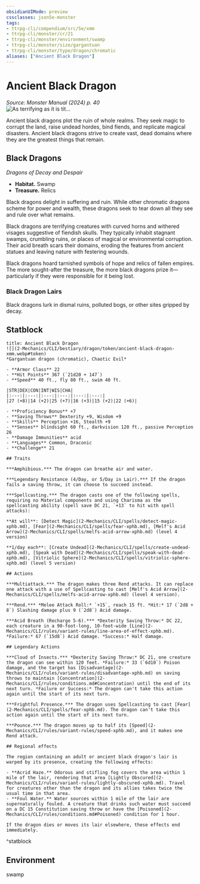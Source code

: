 ```yaml
---
obsidianUIMode: preview
cssclasses: json5e-monster
tags:
- ttrpg-cli/compendium/src/5e/xmm
- ttrpg-cli/monster/cr/21
- ttrpg-cli/monster/environment/swamp
- ttrpg-cli/monster/size/gargantuan
- ttrpg-cli/monster/type/dragon/chromatic
aliases: ["Ancient Black Dragon"]
---
```

# Ancient Black Dragon
*Source: Monster Manual (2024) p. 40*  
![As terrifying as it is tit...](2-Mechanics/CLI/bestiary/dragon/img/ancient-black-dragon.webp#right "As terrifying as it is titanic, an ancient black dragon eradicates unwanted life in its despoiled territory")

Ancient black dragons plot the ruin of whole realms. They seek magic to corrupt the land, raise undead hordes, bind fiends, and replicate magical disasters. Ancient black dragons strive to create vast, dead domains where they are the greatest things that remain.

## Black Dragons

*Dragons of Decay and Despair*

- **Habitat.** Swamp  
- **Treasure.** Relics  

Black dragons delight in suffering and ruin. While other chromatic dragons scheme for power and wealth, these dragons seek to tear down all they see and rule over what remains.

Black dragons are terrifying creatures with curved horns and withered visages suggestive of fiendish skulls. They typically inhabit stagnant swamps, crumbling ruins, or places of magical or environmental corruption. Their acid breath scars their domains, eroding the features from ancient statues and leaving nature with festering wounds.

Black dragons hoard tarnished symbols of hope and relics of fallen empires. The more sought-after the treasure, the more black dragons prize it—particularly if they were responsible for it being lost.

### Black Dragon Lairs

Black dragons lurk in dismal ruins, polluted bogs, or other sites gripped by decay.

## Statblock

```ad-statblock
title: Ancient Black Dragon
![](2-Mechanics/CLI/bestiary/dragon/token/ancient-black-dragon-xmm.webp#token)
*Gargantuan dragon (chromatic), Chaotic Evil*

- **Armor Class** 22 
- **Hit Points** 367 (`21d20 + 147`) 
- **Speed** 40 ft., fly 80 ft., swim 40 ft.

|STR|DEX|CON|INT|WIS|CHA|
|:---:|:---:|:---:|:---:|:---:|:---:|
|27 (+8)|14 (+2)|25 (+7)|16 (+3)|15 (+2)|22 (+6)|

- **Proficiency Bonus** +7
- **Saving Throws** Dexterity +9, Wisdom +9
- **Skills** Perception +16, Stealth +9
- **Senses** blindsight 60 ft., darkvision 120 ft., passive Perception 26
- **Damage Immunities** acid
- **Languages** Common, Draconic
- **Challenge** 21

## Traits

***Amphibious.*** The dragon can breathe air and water.

***Legendary Resistance (4/Day, or 5/Day in Lair).*** If the dragon fails a saving throw, it can choose to succeed instead.

***Spellcasting.*** The dragon casts one of the following spells, requiring no Material components and using Charisma as the spellcasting ability (spell save DC 21, `+13` to hit with spell attacks):

**At will**: [Detect Magic](2-Mechanics/CLI/spells/detect-magic-xphb.md), [Fear](2-Mechanics/CLI/spells/fear-xphb.md), [Melf's Acid Arrow](2-Mechanics/CLI/spells/melfs-acid-arrow-xphb.md) (level 4 version)

**1/day each**: [Create Undead](2-Mechanics/CLI/spells/create-undead-xphb.md), [Speak with Dead](2-Mechanics/CLI/spells/speak-with-dead-xphb.md), [Vitriolic Sphere](2-Mechanics/CLI/spells/vitriolic-sphere-xphb.md) (level 5 version)

## Actions

***Multiattack.*** The dragon makes three Rend attacks. It can replace one attack with a use of Spellcasting to cast [Melf's Acid Arrow](2-Mechanics/CLI/spells/melfs-acid-arrow-xphb.md) (level 4 version).

***Rend.*** *Melee Attack Roll:* `+15`, reach 15 ft. *Hit:* 17 (`2d8 + 8`) Slashing damage plus 9 (`2d8`) Acid damage.

***Acid Breath (Recharge 5-6).*** *Dexterity Saving Throw:* DC 22, each creature in a 90-foot-long, 10-foot-wide [Line](2-Mechanics/CLI/rules/variant-rules/line-area-of-effect-xphb.md). *Failure:* 67 (`15d8`) Acid damage. *Success:* Half damage.

## Legendary Actions

***Cloud of Insects.*** *Dexterity Saving Throw:* DC 21, one creature the dragon can see within 120 feet. *Failure:* 33 (`6d10`) Poison damage, and the target has [Disadvantage](2-Mechanics/CLI/rules/variant-rules/disadvantage-xphb.md) on saving throws to maintain [Concentration](2-Mechanics/CLI/rules/conditions.md#Concentration) until the end of its next turn. *Failure or Success:* The dragon can't take this action again until the start of its next turn.

***Frightful Presence.*** The dragon uses Spellcasting to cast [Fear](2-Mechanics/CLI/spells/fear-xphb.md). The dragon can't take this action again until the start of its next turn.

***Pounce.*** The dragon moves up to half its [Speed](2-Mechanics/CLI/rules/variant-rules/speed-xphb.md), and it makes one Rend attack.

## Regional effects

The region containing an adult or ancient black dragon's lair is warped by its presence, creating the following effects:

- **Acrid Haze.** Odorous and stifling fog covers the area within 1 mile of the lair, rendering that area [Lightly Obscured](2-Mechanics/CLI/rules/variant-rules/lightly-obscured-xphb.md). Travel for creatures other than the dragon and its allies takes twice the usual time in that area.  
- **Foul Water.** Water sources within 1 mile of the lair are supernaturally fouled. A creature that drinks such water must succeed on a DC 15 Constitution saving throw or have the [Poisoned](2-Mechanics/CLI/rules/conditions.md#Poisoned) condition for 1 hour.  

If the dragon dies or moves its lair elsewhere, these effects end immediately.
```
^statblock

## Environment

swamp